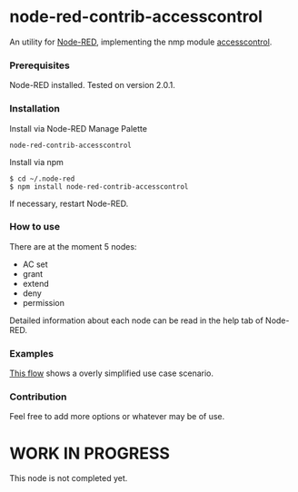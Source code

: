 # node-red-contrib-accesscontrol

An utility for [Node-RED](https://nodered.org/), implementing the nmp module [accesscontrol](https://www.npmjs.com/package/accesscontrol).


### Prerequisites

Node-RED installed. Tested on version 2.0.1.


### Installation
 
Install via Node-RED Manage Palette

```
node-red-contrib-accesscontrol
```

Install via npm

```shell
$ cd ~/.node-red
$ npm install node-red-contrib-accesscontrol
```

If necessary, restart Node-RED.


### How to use
There are at the moment 5 nodes:
- AC set
- grant
- extend
- deny
- permission

Detailed information about each node can be read in the help tab of Node-RED.


### Examples
[This flow](https://flows.nodered.org/flow/735d285b1e5fbf3f5c9f2495812c4292) shows a overly simplified use case scenario.


### Contribution

Feel free to add more options or whatever may be of use.

# WORK IN PROGRESS
This node is not completed yet.